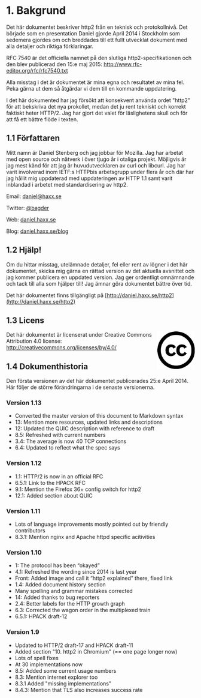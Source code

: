 # 1. Bakgrund

Det här dokumentet beskriver http2 från en teknisk och protokollnivå. Det
började som en presentation Daniel gjorde April 2014 i Stockholm som
sedemera gjordes om och breddades till ett fullt utvecklat dokument med alla
detaljer och riktiga förklaringar.

RFC 7540 är det officiella namnet på den slutliga http2-specifikationen och den
blev publicerad den 15:e maj 2015: http://www.rfc-editor.org/rfc/rfc7540.txt

Alla misstag i det är dokumentet är mina egna och resultatet av mina fel. Peka
gärna ut dem så åtgärdar vi dem till en kommande uppdatering.

I det här dokumented har jag försökt att konsekvent använda ordet "http2" för
att bekskriva det nya prokollet, medan det ju rent tekniskt och korrekt
faktiskt heter HTTP/2. Jag har gjort det valet för läslighetens skull och för att få
ett bättre flöde i texten.

## 1.1 Författaren

Mitt namn är Daniel Stenberg och jag jobbar för Mozilla. Jag har arbetat med
open source och nätverk i över tjugo år i otaliga projekt. Möjligvis är jag
mest känd för att jag är huvudutvecklaren av curl och libcurl. Jag har varit
involverad inom IETF:s HTTPbis arbetsgrupp under flera år och där har jag
hållit mig uppdaterad med uppdateringen av HTTP 1.1 samt varit inblandad i
arbetet med standardisering av http2.

  Email: daniel@haxx.se

  Twitter: [@bagder](https://twitter.com/bagder)

  Web: [daniel.haxx.se](http://daniel.haxx.se/)

  Blog: [daniel.haxx.se/blog](http://daniel.haxx.se/blog/)

## 1.2 Hjälp!

Om du hittar misstag, utelämnade detaljer, fel eller rent av lögner i det här
dokumentet, skicka mig gärna en rättad version av det aktuella avsnittet och
jag kommer publicera en uppdated version. Jag ger ordentligt omnämnande och
tack till alla som hjälper till! Jag ämnar göra dokumentet bättre över tid.

Det här dokumentet finns tillgängligt på [http://daniel.haxx.se/http2](http://daniel.haxx.se/http2)

## 1.3 Licens

<img style="float: right;" src="https://raw.githubusercontent.com/bagder/http2-explained/master/images/creative-commons.png" />

Det här dokumentet är licenserat under Creative Commons Attribution 4.0 license: http://creativecommons.org/licenses/by/4.0/

## 1.4 Dokumenthistoria

Den första versionen av det här dokumentet publicerades 25:e April 2014. Här
följer de större förändringarna i de senaste versionerna.

### Version 1.13

- Converted the master version of this document to Markdown syntax
- 13: Mention more resources, updated links and descriptions 
- 12: Updated the QUIC description with reference to draft 
- 8.5: Refreshed with current numbers 
- 3.4: The average is now 40 TCP connections 
- 6.4: Updated to reflect what the spec says 

### Version 1.12

- 1.1: HTTP/2 is now in an official RFC 
- 6.5.1: Link to the HPACK RFC 
- 9.1: Mention the Firefox 36+ config switch for http2 
- 12.1: Added section about QUIC 

### Version 1.11

- Lots of language improvements mostly pointed out by friendly contributors 
- 8.3.1: Mention nginx and Apache httpd specific acitivities 

### Version 1.10

- 1: The protocol has been “okayed” 
- 4.1: Refreshed the wording since 2014 is last year 
- Front: Added image and call it “http2 explained” there, fixed link 
- 1.4: Added document history section 
- Many spelling and grammar mistakes corrected 
- 14: Added thanks to bug reporters 
- 2.4: Better labels for the HTTP growth graph 
- 6.3: Corrected the wagon order in the multiplexed train 
- 6.5.1: HPACK draft-12 

### Version 1.9

- Updated to HTTP/2 draft-17 and HPACK draft-11  
- Added section "10. http2 in Chromium" (== one page longer now)  
- Lots of spell fixes  
- At 30 implementations now  
- 8.5: Added some current usage numbers  
- 8.3: Mention internet explorer too  
- 8.3.1 Added "missing implementations"  
- 8.4.3: Mention that TLS also increases success rate
